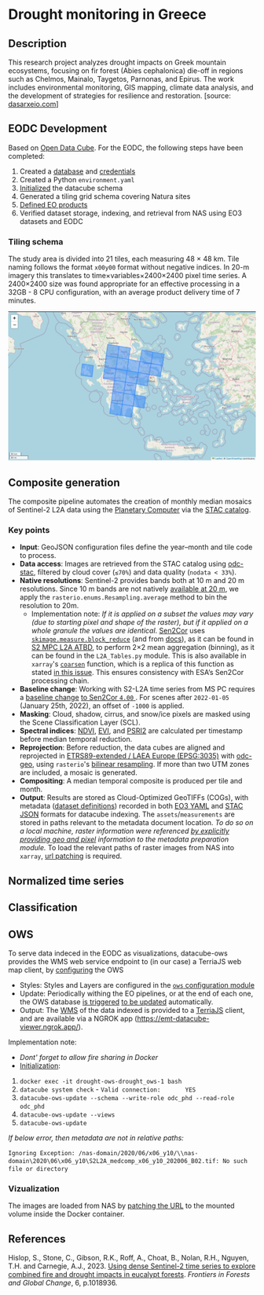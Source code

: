 # Drought monitoring in Greece

## Description
This research project analyzes drought impacts on Greek mountain ecosystems, focusing on fir forest (Abies cephalonica) die-off in regions such as Chelmos, Mainalo, Taygetos, Parnonas, and Epirus. The work includes environmental monitoring, GIS mapping, climate data analysis, and the development of strategies for resilience and restoration. [source: [dasarxeio.com](https://dasarxeio.com/2025/08/01/145507/?fbclid=IwQ0xDSwL56MVleHRuA2FlbQIxMQABHkbJokQhCMbPWyp9B5BhfTiQjc_i3rtFTZOzDlfeDrLWeoQALBKSSqs7HktX_aem_boICuxbIGToYjKLmx3ZoFQ)]

## EODC Development
Based on [Open Data Cube](https://www.opendatacube.org/). For the EODC, the following steps have been completed:
1. Created a [database](https://opendatacube.readthedocs.io/en/latest/installation/database/setup.html) and [credentials](https://opendatacube.readthedocs.io/en/latest/installation/database/passing-configuration.html)
2. Created a Python `environment.yaml`
3. [Initialized](https://opendatacube.readthedocs.io/en/latest/installation/cli.html#datacube-system-init) the datacube schema
4. Generated a tiling grid schema covering Natura sites
5. [Defined EO products](https://opendatacube.readthedocs.io/en/latest/installation/product-definitions.html)
6. Verified dataset storage, indexing, and retrieval from NAS using EO3 datasets and EODC

### Tiling schema
The study area is divided into 21 tiles, each measuring 48 × 48 km. Tile naming follows the format `x00y00` format without negative indices. In 20-m imagery this translates to time×variables×2400×2400 pixel time series. A 2400×2400 size was found appropriate for an effective processing in a 32GB - 8 CPU configuration, with an average product delivery time of 7 minutes.

![Grid](wiki_img/Grid.jpg)

## Composite generation
The composite pipeline automates the creation of monthly median mosaics of Sentinel-2 L2A data using the [Planetary Computer](https://planetarycomputer.microsoft.com/dataset/sentinel-2-l2a) via the [STAC catalog](https://planetarycomputer.microsoft.com/api/stac/v1).

### Key points
- **Input**: GeoJSON configuration files define the year–month and tile code to process.
- **Data access**: Images are retrieved from the STAC catalog using [odc-stac](https://odc-stac.readthedocs.io/en/latest/), filtered by cloud cover (`≤70%`) and data quality (`nodata < 33%`).
- **Native resolutions**: Sentinel-2 provides bands both at 10 m and 20 m resolutions. Since 10 m bands are not natively [available at 20 m](https://planetarycomputer.microsoft.com/dataset/sentinel-2-l2a), we apply the `rasterio.enums.Resampling.average` method to bin the resolution to 20m. 
  - Implementation note: *If it is applied on a subset the values may vary (due to starting pixel and shape of the raster), but if it applied on a whole granule the values are identical*. [Sen2Cor](https://step.esa.int/main/snap-supported-plugins/sen2cor/sen2cor-v2-12/) uses [`skimage.measure.block_reduce`](https://github.com/scikit-image/scikit-image/blob/v0.25.2/skimage/measure/block.py#L5-L94) (and from [docs](https://scikit-image.org/docs/0.25.x/api/skimage.measure.html#skimage.measure.block_reduce)), as it can be found in [S2 MPC L2A ATBD](https://step.esa.int/thirdparties/sen2cor/2.10.0/docs/S2-PDGS-MPC-L2A-ATBD-V2.10.0.pdf), to perform 2×2 mean aggregation (binning), as it can be found in the `L2A_Tables.py` module. This is also available in `xarray`'s [`coarsen`](https://docs.xarray.dev/en/stable/generated/xarray.DataArray.coarsen.html#xarray-dataarray-coarsen) function, which is a replica of this function as stated [in this issue](https://github.com/pydata/xarray/issues/2525). This ensures consistency with ESA’s Sen2Cor processing chain.
- **Baseline change**: Working with S2-L2A time series from MS PC requires a [baseline change](https://planetarycomputer.microsoft.com/dataset/sentinel-2-l2a#Baseline-Change) [to Sen2Cor `4.00` ](https://sentinels.copernicus.eu/web/sentinel/-/copernicus-sentinel-2-major-products-upgrade-upcoming). For scenes after `2022-01-05` (January 25th, 2022), an offset of `-1000` is applied.
- **Masking**: Cloud, shadow, cirrus, and snow/ice pixels are masked using the Scene Classification Layer (SCL).
- **Spectral indices**: [NDVI](https://www.indexdatabase.de/db/i-single.php?id=58), [EVI](https://www.indexdatabase.de/db/i-single.php?id=16), and [PSRI2](https://www.indexdatabase.de/db/i-single.php?id=69) are calculated per timestamp before median temporal reduction.
- **Reprojection**: Before reduction, the data cubes are aligned and reprojected in [ETRS89-extended / LAEA Europe (EPSG:3035)](https://epsg.io/3035) with [odc-geo](https://github.com/opendatacube/odc-geo), using `rasterio`'s [bilinear resampling](https://rasterio.readthedocs.io/en/stable/topics/resampling.html). If more than two UTM zones are included, a mosaic is generated.
- **Compositing**: A median temporal composite is produced per tile and month.
- **Output**: Results are stored as Cloud-Optimized GeoTIFFs (COGs), with metadata ([dataset definitions](https://opendatacube.readthedocs.io/en/latest/installation/dataset-documents.html)) recorded in both [EO3 YAML](https://eodatasets.readthedocs.io/en/eodatasets3-1.9.3/) and [STAC JSON](https://pystac.readthedocs.io/en/latest/index.html) formats for datacube indexing. The `assets`/`measurements` are stored in paths relevant to the metadata document location. *To do so on a local machine, raster information were referenced [by explicitly providing geo and pixel](https://eodatasets.readthedocs.io/en/eodatasets3-1.9.3/_modules/eodatasets3/assemble.html#DatasetPrepare.note_measurement) information to the metadata preparation module.* To load the relevant paths of raster images from NAS into `xarray`, [url patching](https://opendatacube.readthedocs.io/en/stable/api/indexed-data/generate/datacube.Datacube.load.html#datacube.Datacube.load) is required.

## Normalized time series

## Classification

## OWS

To serve data indeced in the EODC as visualizations, datacube-ows provides the WMS web service endpoint to (in our case) a TerriaJS web map client, by [configuring](https://datacube-ows.readthedocs.io/en/latest/cfg_wms.html) the OWS
- Styles: Styles and Layers are configured in the [`ows` configuration module](https://github.com/fotakide/drought/blob/main/ows/drought_config/ows_cfg_drought.py)
- Update: Periodically withing the EO pipelines, or at the end of each one, the OWS database [is triggered](https://github.com/fotakide/drought/blob/main/src/run_composites.py#L81) [to be updated](https://datacube-ows.readthedocs.io/en/latest/database.html) automatically.
- Output: The [WMS](http://localhost:9000/?service=WMS&request=GetCapabilities) of the data indexed is provided to a [TerriaJS](https://terria.io/) client, and are available via a NGROK app (https://emt-datacube-viewer.ngrok.app/).

Implementation note:
 - *Dont' forget to allow fire sharing in Docker*
 - [Initialization](https://datacube-ows.readthedocs.io/en/latest/database.html#creating-or-updating-the-ows-schema):
  1. `docker exec -it drought-ows-drought_ows-1 bash`
  2. `datacube system check`
    - `Valid connection:       YES`
  3. `datacube-ows-update --schema --write-role odc_phd --read-role odc_phd`
  4. `datacube-ows-update --views`
  5. `datacube-ows-update`

*If below error, then metadata are not in relative paths:*
```
Ignoring Exception: /nas-domain/2020/06/x06_y10/\\nas-domain\2020\06\x06_y10\S2L2A_medcomp_x06_y10_202006_B02.tif: No such file or directory
```

### Vizualization
The images are loaded from NAS by [patching the URL](https://datacube-ows.readthedocs.io/en/latest/cfg_layers.html#url-patching-patch-url-function) to the mounted volume inside the Docker container.

## References

Hislop, S., Stone, C., Gibson, R.K., Roff, A., Choat, B., Nolan, R.H., Nguyen, T.H. and Carnegie, A.J., 2023. [Using dense Sentinel-2 time series to explore combined fire and drought impacts in eucalypt forests](https://www.frontiersin.org/journals/forests-and-global-change/articles/10.3389/ffgc.2023.1018936). *Frontiers in Forests and Global Change*, 6, p.1018936.